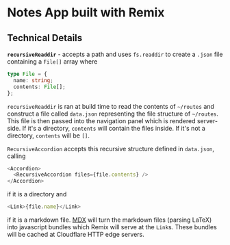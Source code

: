 # Notes App built with Remix

## Technical Details

**`recursiveReaddir`** - accepts a path and uses `fs.readdir` to create a `.json` file containing a `File[]` array where

```ts
type File = {
  name: string;
  contents: File[];
};
```

`recursiveReaddir` is ran at build time to read the contents of `~/routes` and construct a file called `data.json` representing the file structure of `~/routes`. This file is then passed into the navigation panel which is rendered server-side. If it's a directory, `contents` will contain the files inside. If it's not a directory, `contents` will be `[]`.

`RecursiveAccordion` accepts this recursive structure defined in `data.json`, calling

```js
<Accordion>
  <RecursiveAccordion files={file.contents} />
</Accordion>
```

if it is a directory and

```js
<Link>{file.name}</Link>
```

if it is a markdown file. [MDX](https://mdxjs.com/) will turn the markdown files (parsing LaTeX) into javascript bundles which Remix will serve at the `Link`s. These bundles will be cached at Cloudflare HTTP edge servers.
